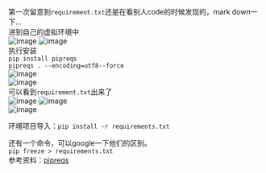 第一次留意到`requirement.txt`还是在看别人code的时候发现的，mark down一下...  
进到自己的虚拟环境中   
![image](https://user-images.githubusercontent.com/32427537/210240586-e9e2435c-2934-4935-ae5a-f72da7662976.png)
![image](https://user-images.githubusercontent.com/32427537/210240785-003e2cfb-a3f7-4eea-8f64-792ef7c77f2f.png)  
执行安装  
`pip install pipreqs`  
`pipreqs . --encoding=utf8--force`  
![image](https://user-images.githubusercontent.com/32427537/210240987-a5d4bf4c-2a23-4e3a-9b11-7c8d3b7f9e6d.png)  
![image](https://user-images.githubusercontent.com/32427537/210241607-4ad88588-fce7-4cd7-8517-398bcb22e98b.png)  
可以看到`requirement.txt`出来了   
![image](https://user-images.githubusercontent.com/32427537/210243376-7d17cf7b-1652-4fe9-bcf3-4ec66b9e27fe.png)
![image](https://user-images.githubusercontent.com/32427537/210241746-e23ea2f9-441e-4b00-950d-aeb896cbb7d9.png)    
![image](https://user-images.githubusercontent.com/32427537/210245924-78496bbb-a844-4902-9b82-54df1801bbde.png)

环境项目导入：`pip install -r requirements.txt`  

还有一个命令，可以google一下他们的区别。  
`pip freeze > requirements.txt`  
参考资料：[pipreqs](https://github.com/bndr/pipreqs)    

